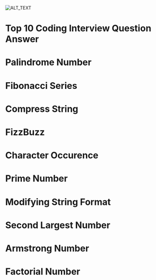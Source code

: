 ![ALT_TEXT](https://www.freecodecamp.org/news/content/images/2022/01/codinginterview.png)

# Top 10 Coding Interview Question Answer 

# Palindrome Number 
# Fibonacci Series
# Compress String
# FizzBuzz
# Character Occurence
# Prime Number
# Modifying String Format
# Second Largest Number
# Armstrong Number
# Factorial Number
